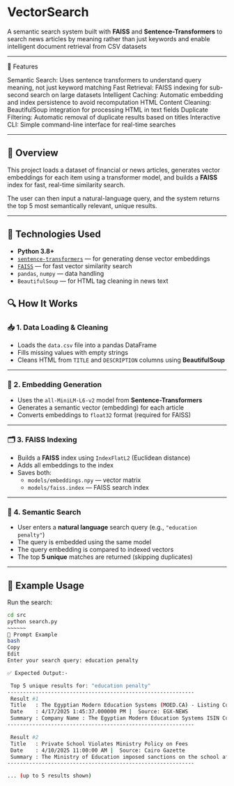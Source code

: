 # VectorSearch
A semantic search system built with **FAISS** and **Sentence-Transformers** to search news articles by meaning rather than just keywords and enable intelligent document retrieval from CSV datasets

---
🚀 Features

Semantic Search: Uses sentence transformers to understand query meaning, not just keyword matching
Fast Retrieval: FAISS indexing for sub-second search on large datasets
Intelligent Caching: Automatic embedding and index persistence to avoid recomputation
HTML Content Cleaning: BeautifulSoup integration for processing HTML in text fields
Duplicate Filtering: Automatic removal of duplicate results based on titles
Interactive CLI: Simple command-line interface for real-time searches

---
## 📌 Overview

This project loads a dataset of financial or news articles, generates vector embeddings for each item using a transformer model, and builds a **FAISS** index for fast, real-time similarity search.

The user can then input a natural-language query, and the system returns the top 5 most semantically relevant, unique results.

---

## 🧰 Technologies Used

- **Python 3.8+**
- [`sentence-transformers`](https://www.sbert.net/) — for generating dense vector embeddings
- [`FAISS`](https://github.com/facebookresearch/faiss) — for fast vector similarity search
- `pandas`, `numpy` — data handling
- `BeautifulSoup` — for HTML tag cleaning in news text

## 🔍 How It Works

### 📥 1. Data Loading & Cleaning
- Loads the `data.csv` file into a pandas DataFrame
- Fills missing values with empty strings
- Cleans HTML from `TITLE` and `DESCRIPTION` columns using **BeautifulSoup**

---

### 🧠 2. Embedding Generation
- Uses the `all-MiniLM-L6-v2` model from **Sentence-Transformers**
- Generates a semantic vector (embedding) for each article
- Converts embeddings to `float32` format (required for FAISS)

---

### 🗂️ 3. FAISS Indexing
- Builds a **FAISS** index using `IndexFlatL2` (Euclidean distance)
- Adds all embeddings to the index
- Saves both:
  - `models/embeddings.npy` — vector matrix
  - `models/faiss.index` — FAISS search index

---

### 🔎 4. Semantic Search
- User enters a **natural language** search query (e.g., `"education penalty"`)
- The query is embedded using the same model
- The query embedding is compared to indexed vectors
- The top **5 unique** matches are returned (skipping duplicates)

---

## 🧪 Example Usage

Run the search:

```bash
cd src
python search.py
~~~~~~
💬 Prompt Example
bash
Copy
Edit
Enter your search query: education penalty

✅ Expected Output:-

 Top 5 unique results for: "education penalty"
------------------------------------------------------------
 Result #1
 Title   : The Egyptian Modern Education Systems (MOED.CA) - Listing Committee Decision
 Date    : 4/17/2025 1:45:37.000000 PM |  Source: EGX-NEWS
 Summary : Company Name : The Egyptian Modern Education Systems ISIN Code : EGS729F1C012 Reuters Code : MOED.CA Content : With reference to the provisions of Article 46...
------------------------------------------------------------

 Result #2
 Title   : Private School Violates Ministry Policy on Fees
 Date    : 4/10/2025 11:00:00 AM |  Source: Cairo Gazette
 Summary : The Ministry of Education imposed sanctions on the school after failing to comply with tuition transparency guidelines...
------------------------------------------------------------

... (up to 5 results shown)


